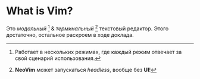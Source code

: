# What is Vim?

Это *модальный* [^modal] & *терминальный* [^even-more] текстовый редактор.
Этого достаточно, остальное раскроем в ходе доклада.

[^modal]: Работает в нескольких режимах, где каждый режим отвечает за свой
    сценарий использования.
[^even-more]: **NeoVim** может запускаться *headless*, вообще без **UI**!
